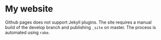 # My website

Github pages does not support Jekyll plugins. The site requires a manual build of the develop branch and
publishing `_site` on master. The process is automated using `rake`.
